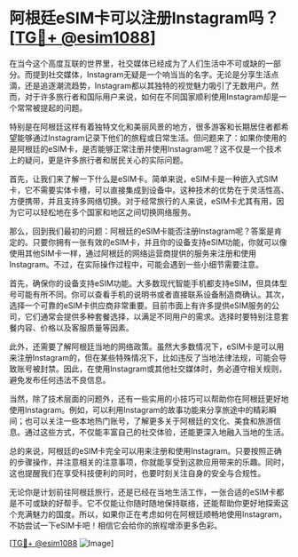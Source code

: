 # 阿根廷eSIM卡可以注册Instagram吗？[[TG💪+ @esim1088](https://t.me/s/esim1088)]

在当今这个高度互联的世界里，社交媒体已经成为了人们生活中不可或缺的一部分。而提到社交媒体，Instagram无疑是一个响当当的名字。无论是分享生活点滴，还是追逐潮流趋势，Instagram都以其独特的视觉魅力吸引了无数用户。然而，对于许多旅行者和国际用户来说，如何在不同国家顺利使用Instagram却是一个常常被提起的问题。

特别是在阿根廷这样有着独特文化和美丽风景的地方，很多游客和长期居住者都希望能够通过Instagram记录下他们的旅程或日常生活。但问题来了：如果你使用的是阿根廷的eSIM卡，是否能够正常注册并使用Instagram呢？这不仅是一个技术上的疑问，更是许多旅行者和居民关心的实际问题。

首先，让我们来了解一下什么是eSIM卡。简单来说，eSIM卡是一种嵌入式SIM卡，它不需要实体卡槽，可以直接集成到设备中。这种技术的优势在于灵活性高、方便携带，并且支持多网络切换。对于经常旅行的人来说，eSIM卡尤其有用，因为它可以轻松地在多个国家和地区之间切换网络服务。

那么，回到我们最初的问题：阿根廷的eSIM卡能否注册Instagram呢？答案是肯定的。只要你拥有一张有效的eSIM卡，并且你的设备支持eSIM功能，你就可以像使用其他SIM卡一样，通过阿根廷的网络运营商提供的服务来注册和使用Instagram。不过，在实际操作过程中，可能会遇到一些小细节需要注意。

首先，确保你的设备支持eSIM功能。大多数现代智能手机都支持eSIM，但具体型号可能有所不同。你可以查看手机的说明书或者直接联系设备制造商确认。其次，选择一个可靠的eSIM卡供应商非常重要。目前市面上有许多提供eSIM服务的公司，它们通常会提供多种套餐选择，以满足不同用户的需求。选择时要特别注意套餐内容、价格以及客服质量等因素。

此外，还需要了解阿根廷当地的网络政策。虽然大多数情况下，eSIM卡是可以用来注册Instagram的，但在某些特殊情况下，比如违反了当地法律法规，可能会导致账号被封禁。因此，在使用Instagram或其他社交媒体时，务必遵守相关规则，避免发布任何违法不良信息。

当然，除了技术层面的问题外，还有一些实用的小技巧可以帮助你在阿根廷更好地使用Instagram。例如，可以利用Instagram的故事功能来分享旅途中的精彩瞬间；也可以关注一些本地热门账号，了解更多关于阿根廷的文化、美食和旅游信息。通过这些方式，不仅能丰富自己的社交体验，还能更深入地融入当地的生活。

总的来说，阿根廷的eSIM卡完全可以用来注册和使用Instagram。只要按照正确的步骤操作，并注意相关的注意事项，你就能享受到这款应用带来的乐趣。同时，这也提醒我们在享受科技便利的同时，也要时刻关注自身的安全与合规性。

无论你是计划前往阿根廷旅行，还是已经在当地生活工作，一张合适的eSIM卡都是不可或缺的好帮手。它不仅能让你随时随地保持联络，还能帮助你更好地探索这个充满魅力的国度。所以，如果你正在考虑如何在阿根廷顺畅地使用Instagram，不妨尝试一下eSIM卡吧！相信它会给你的旅程增添更多色彩。

[[TG💪+ @esim1088](https://t.me/s/esim1088) ![Image](https://i.postimg.cc/4NQfJmqS/Snipaste-2025-05-13-00-14-12.png)]